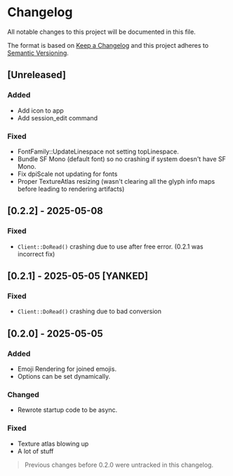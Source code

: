 # Changelog

All notable changes to this project will be documented in this file.

The format is based on [Keep a Changelog](https://keepachangelog.com/en/1.0.0/)
and this project adheres to [Semantic Versioning](https://semver.org/spec/v2.0.0.html).

## [Unreleased]

### Added
- Add icon to app
- Add session_edit command

### Fixed
- FontFamily::UpdateLinespace not setting topLinespace.
- Bundle SF Mono (default font) so no crashing if system doesn't have SF Mono.
- Fix dpiScale not updating for fonts
- Proper TextureAtlas resizing (wasn't clearing all the glyph info maps before leading
to rendering artifacts)

## [0.2.2] - 2025-05-08

### Fixed
- `Client::DoRead()` crashing due to use after free error. (0.2.1 was incorrect fix)

## [0.2.1] - 2025-05-05 [YANKED]

### Fixed
- `Client::DoRead()` crashing due to bad conversion

## [0.2.0] - 2025-05-05

### Added
- Emoji Rendering for joined emojis.
- Options can be set dynamically.

### Changed
- Rewrote startup code to be async.

### Fixed
- Texture atlas blowing up
- A lot of stuff

> Previous changes before 0.2.0 were untracked in this changelog.

